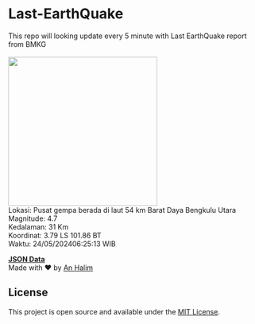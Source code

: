 # Last-EarthQuake
This repo will looking update every 5 minute with Last EarthQuake report from BMKG
<br>
<br>
<img src="https://static.bmkg.go.id/20240524062513.mmi.jpg" width="300"/>
<br>
Lokasi: Pusat gempa berada di laut 54 km Barat Daya Bengkulu Utara <br>
Magnitude: 4.7 <br>
Kedalaman: 31 Km <br>
Koordinat: 3.79 LS 101.86 BT <br>
Waktu: 24/05/202406:25:13 WIB <br>

<a href="./data/data.json">**JSON Data**</a>
<br>
Made with ❤️ by <a href="https://github.com/an-halim">An Halim</a>
## License

This project is open source and available under the [MIT License](LICENSE).
